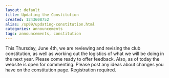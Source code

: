 ```yaml
---
layout: default
title: Updating the Constitution
created: 1243608752
alias: /sp09/updating-constitution.html
categories: announcements
tags: announcements, constitution
---
```

This Thursday, June 4th, we are reviewing and revising the club constitution, as well as working out the logistics of what we will be doing in the next year. Please come ready to offer feedback. Also, as of today the website is open for commenting. Please post any ideas about changes you have on the constitution page. Registration required.
